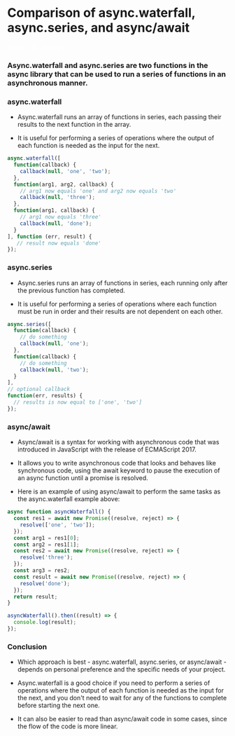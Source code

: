 # Comparison of async.waterfall, async.series, and async/await 

<b style="color:White;font-size:14px">Date :- &nbsp; 3 : Jan : 23</b>


### Async.waterfall and async.series are two functions in the async library that can be used to run a series of functions in an asynchronous manner.


### async.waterfall

- Async.waterfall runs an array of functions in series, each passing their results to the next function in the array. 
  
- It is useful for performing a series of operations where the output of each function is needed as the input for the next.
   

```javascript
async.waterfall([
  function(callback) {
    callback(null, 'one', 'two');
  },
  function(arg1, arg2, callback) {
    // arg1 now equals 'one' and arg2 now equals 'two'
    callback(null, 'three');
  },
  function(arg1, callback) {
    // arg1 now equals 'three'
    callback(null, 'done');
  }
], function (err, result) {
   // result now equals 'done'
});
```


### async.series

- Async.series runs an array of functions in series, each running only after the previous function has completed. 
  
- It is useful for performing a series of operations where each function must be run in order and their results are not dependent on each other.

```javascript
async.series([
  function(callback) {
    // do something
    callback(null, 'one');
  },
  function(callback) {
    // do something
    callback(null, 'two');
  }
],
// optional callback
function(err, results) {
  // results is now equal to ['one', 'two']
});
```

### async/await

- Async/await is a syntax for working with asynchronous code that was introduced in JavaScript with the release of ECMAScript 2017. 
  
- It allows you to write asynchronous code that looks and behaves like synchronous code, using the await keyword to pause the execution of an async function until a promise is resolved.

- Here is an example of using async/await to perform the same tasks as the async.waterfall example above:


```javascript
async function asyncWaterfall() {
  const res1 = await new Promise((resolve, reject) => {
    resolve(['one', 'two']);
  });
  const arg1 = res1[0];
  const arg2 = res1[1];
  const res2 = await new Promise((resolve, reject) => {
    resolve('three');
  });
  const arg3 = res2;
  const result = await new Promise((resolve, reject) => {
    resolve('done');
  });
  return result;
}

asyncWaterfall().then((result) => {
  console.log(result);
});
```



### Conclusion

- Which approach is best - async.waterfall, async.series, or async/await - depends on personal preference and the specific needs of your project. 
  
- Async.waterfall is a good choice if you need to perform a series of operations where the output of each function is needed as the input for the next, and you don't need to wait for any of the functions to complete before starting the next one. 
  
- It can also be easier to read than async/await code in some cases, since the flow of the code is more linear.